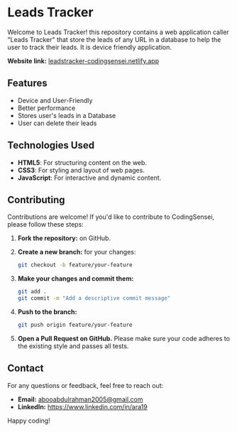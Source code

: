 # Leads Tracker

Welcome to Leads Tracker! this repository contains a web application caller "Leads Tracker" that store the leads of any URL in a database to help the user to track their leads. It is device friendly application.

**Website link:**  [leadstracker-codingsensei.netlify.app](https://www.leadstracker-codingsensei.netlify.app)

## Features
- Device and User-Friendly
- Better performance
- Stores user's leads in a Database
- User can delete their leads

## Technologies Used

- **HTML5**: For structuring content on the web.
- **CSS3**: For styling and layout of web pages.
- **JavaScript**: For interactive and dynamic content.

## Contributing

Contributions are welcome! If you'd like to contribute to CodingSensei, please follow these steps:

1. **Fork the repository:** on GitHub.
2. **Create a new branch:** for your changes:
   
   ```bash
   git checkout -b feature/your-feature
   ```
3. **Make your changes and commit them:**
   ```bash
   git add .
   git commit -m "Add a descriptive commit message"
   ```  
4. **Push to the branch:**

   ```bash
   git push origin feature/your-feature
   ```
5. **Open a Pull Request on GitHub.**
   Please make sure your code adheres to the existing style and passes all tests.

## Contact

For any questions or feedback, feel free to reach out:
- **Email:**  abooabdulrahman2005@gmail.com
- **LinkedIn:** https://www.linkedin.com/in/ara19

Happy coding!
